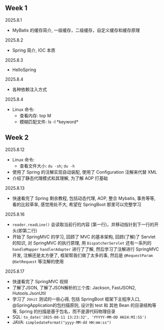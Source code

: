 ## Week 1

2025.8.1

* MyBatis 的缓存简介, 一级缓存，二级缓存，自定义缓存和缓存原理

2025.8.2

* Spring 简介, IOC 本质

2025.8.3

* HelloSpring

2025.8.4

* 各种依赖注入方式

2025.8.4

* Linux 命令:
    * 查看内存: top M
    * 模糊匹配文件: ls -l  \*keyword\*
    
## Week 2  

2025.8.12

* Linux 命令:
    * 查看文件大小: `du -sh`; `du -h`
* 使用了 Spring 的注解实现自动装配, 使用了 Configuration 注解来代替 XML
* 介绍了静态代理模式和其理解, 为了解 AOP 打基础

2025.8.13

* 快速看完了 Spring 剩余教程, 包括动态代理, AOP, 整合 Mybatis, 事务等等, 看的比较草率, 感觉用处不大, 希望在 SpringBoot 那里可以完整学习


2025.8.16

* `reader.readLine()` 会读取当前行的内容 (第一行)，并移动指针到下一行的开头(即第二行)
* 开始了 SpringMVC 的学习, 回顾了 MVC 的基本架构, 回顾(了解)了 Servlet 的知识, 对 SpringMVC 的执行原理, 用 `DispatcherServlet` 还有一系列的 `handleMapper` `handlerAdapter` 进行了了解, 然后学习了注解进行 SpringMVC 开发, 注解还是太方便了, 框架帮我们做了太多的事, 然后是 `@RequestParam` `@GetRequest` 等注解的使用

2025.8.17

* 快速看完了 SpringMVC 视频
* 了解了JSON, 了解了JSON解析的三个库: Jackson, FastJSON2, Hutools.JsonUtil
* 学习了 `JUnit` 测试的一些心得, 包括 SpringBoot 框架下主程序入口, @SpringApplication的包扫描原则, 设计到 test 和 其他 Bean 的目录结构等等, Spring 的扫描是基于包名，而不是源代码物理目录
* SQL: `to_date('2025-08-11 13:23:32', 'YYYYY-MM-DD HH24:MI:SS')`
* JAVA: `simpledateFormat("yyyy-MM-dd HH:mm:ss")`